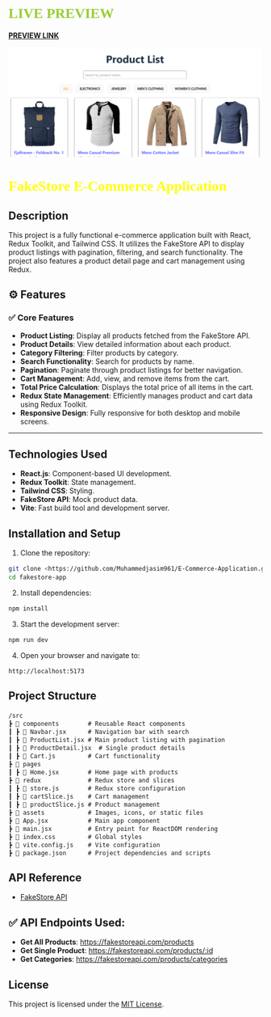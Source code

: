 <h1 style="color: yellowgreen;font-family: 'Times New Roman', serif;">LIVE PREVIEW</h1>

[**PREVIEW LINK**](https://muhammedjasim961.github.io/E-Commerce-Application/)

![alt text](image.png)

<h1 style="color: yellow;font-family: 'Times New Roman', serif;"> FakeStore E-Commerce Application</h1>

## Description

This project is a fully functional e-commerce application built with React, Redux Toolkit, and Tailwind CSS. It utilizes the FakeStore API to display product listings with pagination, filtering, and search functionality. The project also features a product detail page and cart management using Redux.

## ⚙️ **Features**

### ✅ **Core Features**

- **Product Listing**: Display all products fetched from the FakeStore API.
- **Product Details**: View detailed information about each product.
- **Category Filtering**: Filter products by category.
- **Search Functionality**: Search for products by name.
- **Pagination**: Paginate through product listings for better navigation.
- **Cart Management**: Add, view, and remove items from the cart.
- **Total Price Calculation**: Displays the total price of all items in the cart.
- **Redux State Management**: Efficiently manages product and cart data using Redux Toolkit.
- **Responsive Design**: Fully responsive for both desktop and mobile screens.

---

## Technologies Used

- **React.js**: Component-based UI development.
- **Redux Toolkit**: State management.
- **Tailwind CSS**: Styling.
- **FakeStore API**: Mock product data.
- **Vite**: Fast build tool and development server.

## Installation and Setup

1. Clone the repository:

```bash
git clone <https://github.com/Muhammedjasim961/E-Commerce-Application.git>
cd fakestore-app
```

2. Install dependencies:

```bash
npm install
```

3. Start the development server:

```bash
npm run dev
```

4. Open your browser and navigate to:

```
http://localhost:5173
```

## Project Structure

```
/src
┣ 📁 components        # Reusable React components
┃ ┣ 📄 Navbar.jsx      # Navigation bar with search
┃ ┣ 📄 ProductList.jsx # Main product listing with pagination
┃ ┣ 📄 ProductDetail.jsx  # Single product details
┃ ┣ 📄 Cart.js         # Cart functionality
┣ 📁 pages
┃ ┣ 📄 Home.jsx        # Home page with products
┣ 📁 redux             # Redux store and slices
┃ ┣ 📄 store.js        # Redux store configuration
┃ ┣ 📄 cartSlice.js    # Cart management
┃ ┣ 📄 productSlice.js # Product management
┣ 📁 assets            # Images, icons, or static files
┣ 📄 App.jsx           # Main app component
┣ 📄 main.jsx          # Entry point for ReactDOM rendering
┣ 📄 index.css         # Global styles
┣ 📄 vite.config.js    # Vite configuration
┣ 📄 package.json      # Project dependencies and scripts
```

## API Reference

- [FakeStore API](https://fakestoreapi.com/)

## ✅ API Endpoints Used:

- **Get All Products**: https://fakestoreapi.com/products
- **Get Single Product**: https://fakestoreapi.com/products/:id
- **Get Categories**: https://fakestoreapi.com/products/categories

## License

This project is licensed under the [MIT License](LICENSE).
